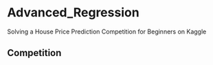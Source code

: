 # Advanced_Regression
Solving a House Price Prediction Competition for Beginners on Kaggle

## Competition